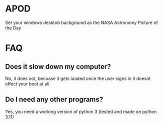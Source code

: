 # APOD
Set your windows desktob background as the NASA Astronomy Picture of the Day

# FAQ
## Does it slow down my computer?
No, it does not, becuase it gets loaded once the user signs in it doesnt effect your boot at all.
## Do I need any other programs?
Yes, you need a working version of python 3 (tested and made on python 3.11)
